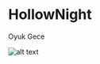 # HollowNight
Oyuk Gece

![alt text](http://vignette.wikia.nocookie.net/hollowknight/images/7/79/Promo_04.png/revision/latest?cb=20181111043345)
